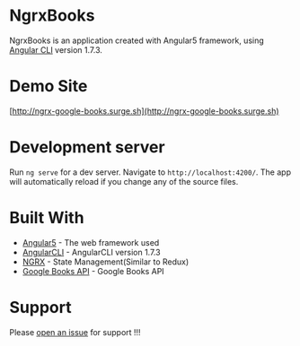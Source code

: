 # NgrxBooks

NgrxBooks is an application created with Angular5 framework, using [Angular CLI](https://github.com/angular/angular-cli) version 1.7.3.

# Demo Site

[http://ngrx-google-books.surge.sh](http://ngrx-google-books.surge.sh)

# Development server

Run `ng serve` for a dev server. Navigate to `http://localhost:4200/`. The app will automatically reload if you change any of the source files.


# Built With

* [Angular5](https://angular.io/) - The web framework used
* [AngularCLI](https://cli.angular.io/) - AngularCLI version 1.7.3
* [NGRX](https://github.com/ngrx) - State Management(Similar to Redux)
* [Google Books API](https://developers.google.com/books/) - Google Books API

# Support

Please [open an issue](https://github.com/NikosDev/Ngrx-Books/issues) for support !!!
